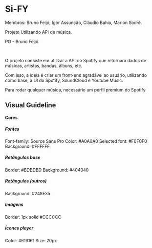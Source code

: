 # Si-FY

<p>Membros: Bruno Feijó, Igor Assunção, Cláudio Bahia, Marlon Sodré.</p>
<p>Projeto Utilizando API de música.</p>
<p>PO - Bruno Feijó.</p>
<br>

<p>O projeto consiste em utilizar a API do Spotify que retornará dados de músicas, artistas, bandas, álbuns, etc.</p>
<p>Com isso, a ideia é criar um front-end agradável ao usuário, utilizando como base, a UI do Spotify, SoundCloud e Youtube Music.</p>
<p>Para rodar qualquer música, necessário um perfil premium do Spotify</p>


## Visual Guideline

#### Cores

##### Fontes
Font-family: Source Sans Pro
Color: #A0A0A0
Selected font: #F0F0F0
Background: #FFFFFF

##### Retângulos base
Border: #BDBDBD
Background: #404040

##### Retângulos (outros)
Background: #248E35

##### Imagens
Border: 1px solid #CCCCCC

##### Ícones player
Color: #616161
Size: 20px
